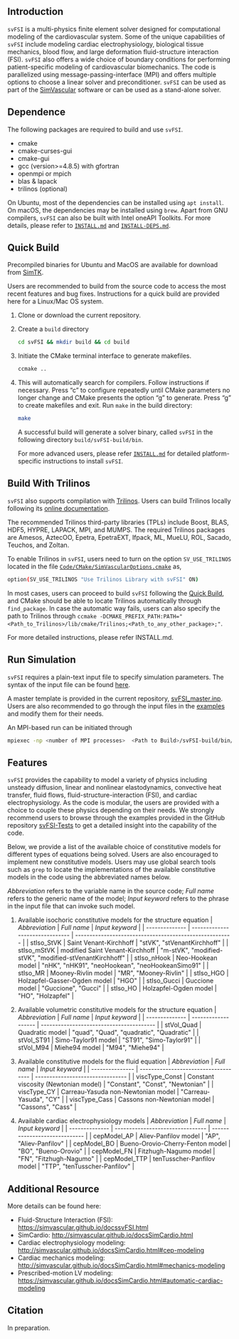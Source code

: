 ## Introduction

`svFSI` is a  multi-physics finite element solver designed for computational modeling of the cardiovascular system. Some of the unique capabilities of `svFSI` include modeling cardiac electrophysiology, biological tissue mechanics, blood flow, and large deformation fluid-structure interaction (FSI). `svFSI` also offers a wide choice of boundary conditions for performing patient-specific modeling of cardiovascular biomechanics. The code is parallelized using message-passing-interface (MPI) and offers multiple options to choose a linear solver and preconditioner. `svFSI` can be used as part of the [SimVascular](https://simvascular.github.io) software or can be used as a stand-alone solver.

## Dependence

The following packages are required to build and use `svFSI`.
   - cmake
   - cmake-curses-gui
   - cmake-gui
   - gcc (version>=4.8.5) with gfortran
   - openmpi or mpich
   - blas & lapack
   - trilinos (optional)

On Ubuntu, most of the dependencies can be installed using `apt install`. On macOS, the dependencies may be installed using `brew`. Apart from GNU compilers, `svFSI` can also be built with Intel oneAPI Toolkits. For more details, please refer to [`INSTALL.md`](./INSTALL.md#Build) and [`INSTALL-DEPS.md`](./INSTALL-DEPS.md#intel-oneapi-toolkitsd).

## Quick Build

Precompiled binaries for Ubuntu and MacOS are available for download from [SimTK](https://simtk.org/frs/index.php?group_id=188).

Users are recommended to build from the source code to access the most recent features and bug fixes. Instructions for a quick build are provided here for a Linux/Mac OS system.

1. Clone or download the current repository.
2. Create a `build` directory
   ```bash
   cd svFSI && mkdir build && cd build
   ```
3. Initiate the CMake terminal interface to generate makefiles.
   ```bash
   ccmake ..
   ```
4. This will automatically search for compilers. Follow instructions if necessary. Press “c” to configure repeatedly until CMake parameters no longer change and CMake presents the option “g” to generate. Press “g” to create makefiles and exit. Run `make` in the build directory:
   ```bash
   make
   ```
   A successful build will generate a solver binary, called `svFSI` in the following directory `build/svFSI-build/bin`.

   For more advanced users, please refer [`INSTALL.md`](./INSTALL.md) for detailed platform-specific instructions to install `svFSI`.

## Build With Trilinos

`svFSI` also supports compilation with [Trilinos](https://github.com/trilinos/Trilinos). Users can build Trilinos locally following its [online documentation](https://docs.trilinos.org/files/TrilinosBuildReference.html).

The recommended Trilinos third-party libraries (TPLs) include Boost, BLAS, HDF5, HYPRE, LAPACK, MPI, and MUMPS. The required Trilinos packages are Amesos, AztecOO, Epetra, EpetraEXT, Ifpack, ML, MueLU, ROL, Sacado, Teuchos, and Zoltan.

To enable Trilinos in `svFSI`, users need to turn on the option `SV_USE_TRILINOS` located in the file [`Code/CMake/SimVascularOptions.cmake`](./Code/CMake/SimVascularOptions.cmake) as,

```bash
option(SV_USE_TRILINOS "Use Trilinos Library with svFSI" ON)
```

In most cases, users can proceed to build `svFSI` following the [Quick Build](#quick-build), and CMake should be able to locate Trilinos automatically through `find_package`. In case the automatic way fails, users can also specify the path to Trilinos through `ccmake -DCMAKE_PREFIX_PATH:PATH="<Path_to_Trilinos>/lib/cmake/Trilinos;<Path_to_any_other_package>;"`.

For more detailed instructions, please refer INSTALL.md.

## Run Simulation

`svFSI` requires a plain-text input file to specify simulation parameters. The syntax of the input file can be found [here](https://sites.google.com/site/memt63/tools/MUPFES/mupfes-scripting).

A master template is provided in the current repository, [svFSI_master.inp](./svFSI_master.inp). Users are also recommended to go through the input files in the [examples](https://github.com/SimVascular/svFSI-Tests) and modify them for their needs.

An MPI-based run can be initiated through
```bash
mpiexec -np <number of MPI processes>  <Path to Build>/svFSI-build/bin/svFSI <Path to input file>
```
## Features

`svFSI` provides the capability to model a variety of physics including unsteady diffusion, linear and nonlinear elastodynamics, convective heat transfer, fluid flows, fluid-structure-interaction (FSI), and cardiac electrophysiology. As the code is modular, the users are provided with a choice to couple these physics depending on their needs. We strongly recommend users to browse through the examples provided in the GitHub repository [svFSI-Tests](https://github.com/SimVascular/svFSI-Tests) to get a detailed insight into the capability of the code.

Below, we provide a list of the available choice of constitutive models for different types of equations being solved. Users are also encouraged to implement new constitutive models. Users may use global search tools such as `grep` to locate the implementations of the available constitutive models in the code using the abbreviated names below.

*Abbreviation* refers to the variable name in the source code; *Full name* refers to the generic name of the model; *Input keyword* refers to the phrase in the input file that can invoke such model.

1. Available isochoric constitutive models for the structure equation
   | *Abbreviation* | *Full name*                     | *Input keyword*                                         |
   | -------------- | ------------------------------- | ------------------------------------------------------- |
   | stIso\_StVK    | Saint Venant-Kirchhoff          | "stVK", "stVenantKirchhoff"                             |
   | stIso\_mStVK   | modified Saint Venant-Kirchhoff | "m-stVK", "modified-stVK", "modified-stVenantKirchhoff" |
   | stIso\_nHook   | Neo-Hookean model               | "nHK", "nHK91", "neoHookean", "neoHookeanSimo91"        |
   | stIso\_MR      | Mooney-Rivlin model             | "MR", "Mooney-Rivlin"                                   |
   | stIso\_HGO     | Holzapfel-Gasser-Ogden model    | "HGO"                                                   |
   | stIso\_Gucci   | Guccione model                  | "Guccione", "Gucci"                                     |
   | stIso\_HO      | Holzapfel-Ogden model           | "HO", "Holzapfel"                                       |

2. Available volumetric constitutive models for the structure equation
   | *Abbreviation* | *Full name*         | *Input keyword*                          |
   | -------------- | ------------------- | ---------------------------------------- |
   | stVol\_Quad    | Quadratic model     | "quad", "Quad", "quadratic", "Quadratic" |
   | stVol\_ST91    | Simo-Taylor91 model | "ST91", "Simo-Taylor91"                  |
   | stVol\_M94     | Miehe94 model       | "M94", "Miehe94"                         |

3. Available constitutive models for the fluid equation
   | *Abbreviation*  | *Full name*                          | *Input keyword*                  |
   | --------------- | ------------------------------------ | -------------------------------- |
   | viscType\_Const | Constant viscosity (Newtonian model) | "Constant", "Const", "Newtonian" |
   | viscType\_CY    | Carreau-Yasuda non-Newtonian model   | "Carreau-Yasuda", "CY"           |
   | viscType\_Cass  | Cassons non-Newtonian model          | "Cassons", "Cass"                |

4. Available cardiac electrophysiology models
   | *Abbreviation* | *Full name*                      | *Input keyword*               |
   | -------------- | -------------------------------- | ----------------------------- |
   | cepModel\_AP   | Aliev-Panfilov model             | "AP", "Aliev-Panfilov"        |
   | cepModel\_BO   | Bueno-Orovio-Cherry-Fenton model | "BO", "Bueno-Orovio"          |
   | cepModel\_FN   | Fitzhugh-Nagumo model            | "FN", "Fitzhugh-Nagumo"       |
   | cepModel\_TTP  | tenTusscher-Panfilov model       | "TTP", "tenTusscher-Panfilov" |

## Additional Resource
More details can be found here:
- Fluid-Structure Interaction (FSI): https://simvascular.github.io/docssvFSI.html
- SimCardio: http://simvascular.github.io/docsSimCardio.html
- Cardiac electrophysiology modeling: http://simvascular.github.io/docsSimCardio.html#cep-modeling
- Cardiac mechanics modeling:  http://simvascular.github.io/docsSimCardio.html#mechanics-modeling
- Prescribed-motion LV modeling: https://simvascular.github.io/docsSimCardio.html#automatic-cardiac-modeling

## Citation
In preparation.
